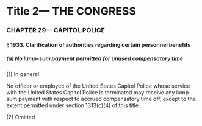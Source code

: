 
# Title 2— THE CONGRESS
### CHAPTER 29— CAPITOL POLICE
#### § 1933. Clarification of authorities regarding certain personnel benefits
##### (a) No lump-sum payment permitted for unused compensatory time

(1) In general

No officer or employee of the United States Capitol Police whose service with the United States Capitol Police is terminated may receive any lump-sum payment with respect to accrued compensatory time off, except to the extent permitted under section 1313(c)(4) of this title .

(2) Omitted
